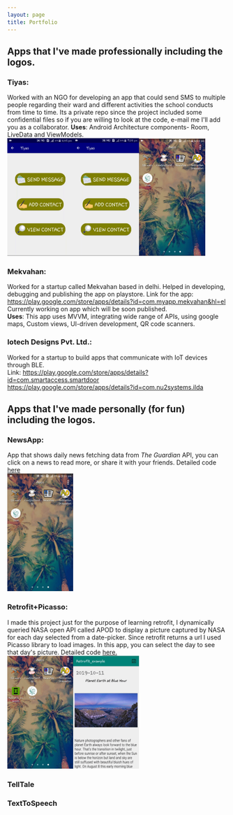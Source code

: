 ```yaml
---
layout: page
title: Portfolio
---
```


## Apps that I've made professionally including the logos.
### Tiyas: 
Worked with an NGO for developing an app that could send SMS to multiple people regarding their ward and different activities the school conducts from time to time. Its a private repo since the project included some confidential files
so if you are willing to look at the code, e-mail me I'll add you as a collaborator.
**Uses**: Android Architecture components- Room, LiveData and ViewModels.<br/>
<img src="/img/ezgif.com-video-to-gif.gif"  height="30%" width="30%"/><img src="/img/ezgif.com-video-to-gif(1).gif"  height="30%" width="30%"/><img src="/img/ezgif.com-crop(2).gif"  height="30%" width="30%"/> 


### Mekvahan:
Worked for a startup called Mekvahan based in delhi. Helped in developing, debugging and publishing the app on playstore. Link for the app: <https://play.google.com/store/apps/details?id=com.myapp.mekvahan&hl=el> <br/>
Currently working on app which will be soon published.<br/>
**Uses**: This app uses MVVM, integrating wide range of APIs, using google maps, Custom views, UI-driven development, QR 
code scanners.

### Iotech Designs Pvt. Ltd.:
Worked for a startup to build apps that communicate with IoT devices through BLE.<br/> Link: <https://play.google.com/store/apps/details?id=com.smartaccess.smartdoor> <br/>
<https://play.google.com/store/apps/details?id=com.nu2systems.ilda>


## Apps that I've made personally (for fun) including the logos.
### NewsApp:
App that shows daily news fetching data from _The Guardian_ API, you can click on a news to read more, or share it with your friends. Detailed code [here](https://github.com/srishti-R/NewsReportingApp) <br/>
<img src="/img/ezgif.com-video-to-gif(2).gif"  height="30%" width="30%"/>

### Retrofit+Picasso:
I made this project just for the purpose of learning retrofit, I dynamically queried NASA open API called APOD to display a picture captured by NASA for each day selected from a date-picker. Since retrofit returns a url I used Picasso library to load images. In this app, you can select the day to see that day's picture. Detailed code [here.]("https://github.com/srishti-R/Retrofit_example") <br/>
<img src="/img/ezgif.com-crop(4).gif"  height="30%" width="30%"/><img src="/img/ezgif.com-crop(3).gif"  height="30%" width="30%"/>

### TellTale

### TextToSpeech

